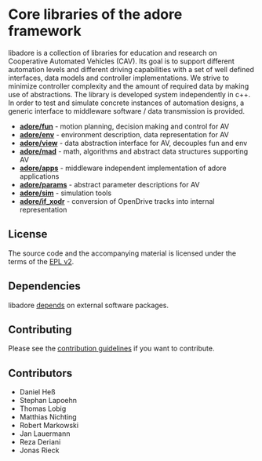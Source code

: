 <!--
#********************************************************************************
#* Copyright (C) 2017-2020 German Aerospace Center (DLR). 
#* Eclipse ADORe, Automated Driving Open Research https://eclipse.org/adore
#*
#* This program and the accompanying materials are made available under the 
#* terms of the Eclipse Public License 2.0 which is available at
#* http://www.eclipse.org/legal/epl-2.0.
#*
#* SPDX-License-Identifier: EPL-2.0 
#*
#* Contributors: 
#********************************************************************************
-->

# Core libraries of the adore framework

libadore is a collection of libraries for education and research on Cooperative Automated Vehicles (CAV). Its goal is to support different automation levels and different driving capabilities with a set of well defined interfaces, data models and controller implementations. We strive to minimize controller complexity and the amount of required data by making use of abstractions. The library is developed system independently in c++. In order to test and simulate concrete instances of automation designs, a generic interface to middleware software / data transmission is provided. 

* [**adore/fun**](adore/fun) - motion planning, decision making and control for AV
* [**adore/env**](adore/env) - environment description, data representation for AV
* [**adore/view**](adore/view) - data abstraction interface for AV, decouples fun and env
* [**adore/mad**](adore/mad) - math, algorithms and abstract data structures supporting AV
* [**adore/apps**](adore/apps) - middleware independent implementation of adore applications
* [**adore/params**](adore/params) - abstract parameter descriptions for AV
* [**adore/sim**](adore/sim) - simulation tools
* [**adore/if_xodr**](adore/if_xodr) - conversion of OpenDrive tracks into internal representation


## License
The source code and the accompanying material is licensed under the terms of the [EPL v2](LICENSE).

## Dependencies
libadore [depends](dependencies.md) on external software packages.

## Contributing
Please see the [contribution guidelines](CONTRIBUTING.md) if you want to contribute.

## Contributors
- Daniel Heß
- Stephan Lapoehn
- Thomas Lobig
- Matthias Nichting
- Robert Markowski
- Jan Lauermann
- Reza Deriani
- Jonas Rieck
